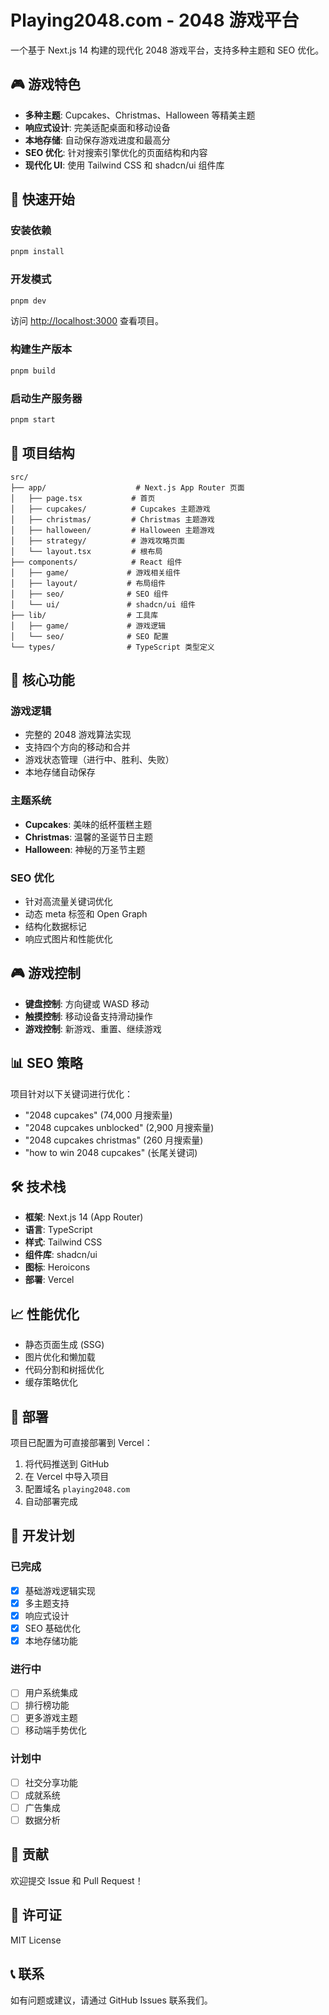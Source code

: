 # Playing2048.com - 2048 游戏平台

一个基于 Next.js 14 构建的现代化 2048 游戏平台，支持多种主题和 SEO 优化。

## 🎮 游戏特色

- **多种主题**: Cupcakes、Christmas、Halloween 等精美主题
- **响应式设计**: 完美适配桌面和移动设备
- **本地存储**: 自动保存游戏进度和最高分
- **SEO 优化**: 针对搜索引擎优化的页面结构和内容
- **现代化 UI**: 使用 Tailwind CSS 和 shadcn/ui 组件库

## 🚀 快速开始

### 安装依赖

```bash
pnpm install
```

### 开发模式

```bash
pnpm dev
```

访问 [http://localhost:3000](http://localhost:3000) 查看项目。

### 构建生产版本

```bash
pnpm build
```

### 启动生产服务器

```bash
pnpm start
```

## 📁 项目结构

```
src/
├── app/                    # Next.js App Router 页面
│   ├── page.tsx           # 首页
│   ├── cupcakes/          # Cupcakes 主题游戏
│   ├── christmas/         # Christmas 主题游戏
│   ├── halloween/         # Halloween 主题游戏
│   ├── strategy/          # 游戏攻略页面
│   └── layout.tsx         # 根布局
├── components/            # React 组件
│   ├── game/             # 游戏相关组件
│   ├── layout/           # 布局组件
│   ├── seo/              # SEO 组件
│   └── ui/               # shadcn/ui 组件
├── lib/                  # 工具库
│   ├── game/             # 游戏逻辑
│   └── seo/              # SEO 配置
└── types/                # TypeScript 类型定义
```

## 🎯 核心功能

### 游戏逻辑

- 完整的 2048 游戏算法实现
- 支持四个方向的移动和合并
- 游戏状态管理（进行中、胜利、失败）
- 本地存储自动保存

### 主题系统

- **Cupcakes**: 美味的纸杯蛋糕主题
- **Christmas**: 温馨的圣诞节日主题
- **Halloween**: 神秘的万圣节主题

### SEO 优化

- 针对高流量关键词优化
- 动态 meta 标签和 Open Graph
- 结构化数据标记
- 响应式图片和性能优化

## 🎮 游戏控制

- **键盘控制**: 方向键或 WASD 移动
- **触摸控制**: 移动设备支持滑动操作
- **游戏控制**: 新游戏、重置、继续游戏

## 📊 SEO 策略

项目针对以下关键词进行优化：

- "2048 cupcakes" (74,000 月搜索量)
- "2048 cupcakes unblocked" (2,900 月搜索量)
- "2048 cupcakes christmas" (260 月搜索量)
- "how to win 2048 cupcakes" (长尾关键词)

## 🛠️ 技术栈

- **框架**: Next.js 14 (App Router)
- **语言**: TypeScript
- **样式**: Tailwind CSS
- **组件库**: shadcn/ui
- **图标**: Heroicons
- **部署**: Vercel

## 📈 性能优化

- 静态页面生成 (SSG)
- 图片优化和懒加载
- 代码分割和树摇优化
- 缓存策略优化

## 🚀 部署

项目已配置为可直接部署到 Vercel：

1. 将代码推送到 GitHub
2. 在 Vercel 中导入项目
3. 配置域名 `playing2048.com`
4. 自动部署完成

## 📝 开发计划

### 已完成

- [x] 基础游戏逻辑实现
- [x] 多主题支持
- [x] 响应式设计
- [x] SEO 基础优化
- [x] 本地存储功能

### 进行中

- [ ] 用户系统集成
- [ ] 排行榜功能
- [ ] 更多游戏主题
- [ ] 移动端手势优化

### 计划中

- [ ] 社交分享功能
- [ ] 成就系统
- [ ] 广告集成
- [ ] 数据分析

## 🤝 贡献

欢迎提交 Issue 和 Pull Request！

## 📄 许可证

MIT License

## 📞 联系

如有问题或建议，请通过 GitHub Issues 联系我们。
